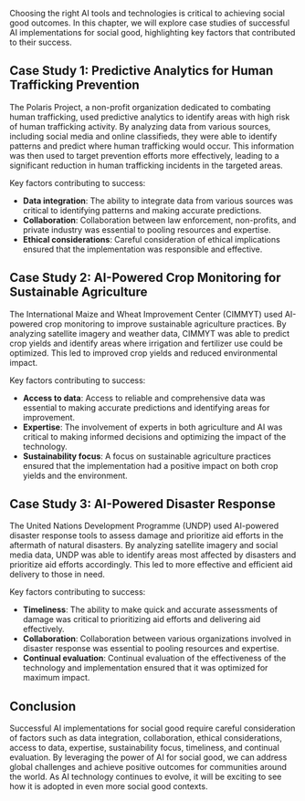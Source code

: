 

Choosing the right AI tools and technologies is critical to achieving social good outcomes. In this chapter, we will explore case studies of successful AI implementations for social good, highlighting key factors that contributed to their success.

Case Study 1: Predictive Analytics for Human Trafficking Prevention
-------------------------------------------------------------------

The Polaris Project, a non-profit organization dedicated to combating human trafficking, used predictive analytics to identify areas with high risk of human trafficking activity. By analyzing data from various sources, including social media and online classifieds, they were able to identify patterns and predict where human trafficking would occur. This information was then used to target prevention efforts more effectively, leading to a significant reduction in human trafficking incidents in the targeted areas.

Key factors contributing to success:

* **Data integration**: The ability to integrate data from various sources was critical to identifying patterns and making accurate predictions.
* **Collaboration**: Collaboration between law enforcement, non-profits, and private industry was essential to pooling resources and expertise.
* **Ethical considerations**: Careful consideration of ethical implications ensured that the implementation was responsible and effective.

Case Study 2: AI-Powered Crop Monitoring for Sustainable Agriculture
--------------------------------------------------------------------

The International Maize and Wheat Improvement Center (CIMMYT) used AI-powered crop monitoring to improve sustainable agriculture practices. By analyzing satellite imagery and weather data, CIMMYT was able to predict crop yields and identify areas where irrigation and fertilizer use could be optimized. This led to improved crop yields and reduced environmental impact.

Key factors contributing to success:

* **Access to data**: Access to reliable and comprehensive data was essential to making accurate predictions and identifying areas for improvement.
* **Expertise**: The involvement of experts in both agriculture and AI was critical to making informed decisions and optimizing the impact of the technology.
* **Sustainability focus**: A focus on sustainable agriculture practices ensured that the implementation had a positive impact on both crop yields and the environment.

Case Study 3: AI-Powered Disaster Response
------------------------------------------

The United Nations Development Programme (UNDP) used AI-powered disaster response tools to assess damage and prioritize aid efforts in the aftermath of natural disasters. By analyzing satellite imagery and social media data, UNDP was able to identify areas most affected by disasters and prioritize aid efforts accordingly. This led to more effective and efficient aid delivery to those in need.

Key factors contributing to success:

* **Timeliness**: The ability to make quick and accurate assessments of damage was critical to prioritizing aid efforts and delivering aid effectively.
* **Collaboration**: Collaboration between various organizations involved in disaster response was essential to pooling resources and expertise.
* **Continual evaluation**: Continual evaluation of the effectiveness of the technology and implementation ensured that it was optimized for maximum impact.

Conclusion
----------

Successful AI implementations for social good require careful consideration of factors such as data integration, collaboration, ethical considerations, access to data, expertise, sustainability focus, timeliness, and continual evaluation. By leveraging the power of AI for social good, we can address global challenges and achieve positive outcomes for communities around the world. As AI technology continues to evolve, it will be exciting to see how it is adopted in even more social good contexts.
